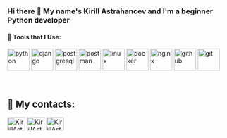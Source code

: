 ### Hi there 👋 My name's Kirill Astrahancev and I'm a beginner Python developer 
#### 🛒 Tools that I Use:
<p align="left">
<img src="https://icongr.am/devicon/python-original.svg?size=128&color=currentColor" alt="python" width="50" height="50" />
<img src="https://icongr.am/devicon/django-original.svg" alt="django" width="50" height="50" />
<img src="https://icongr.am/devicon/postgresql-original.svg?size=128&color=currentColor" alt="postgresql" width="50" height="50" />
<img src="https://cdn.worldvectorlogo.com/logos/postman.svg" alt="postman" width="50" height="50" />
<img src="https://icongr.am/devicon/linux-original.svg?size=128&color=currentColor" alt="linux" width="50" height="50" />
<img src="https://icongr.am/devicon/docker-original-wordmark.svg?size=128&color=currentColor" alt="docker" width="50" height="50" />
<img src="https://icongr.am/devicon/nginx-original.svg?size=128&color=currentColor" alt="nginx" width="50" height="50" />
 <img src="https://icongr.am/devicon/github-original.svg?size=128&color=currentColor" alt="github" width="50" height="50" />
<img src="https://icongr.am/devicon/git-original-wordmark.svg?size=128&color=currentColor" alt="git" width="50" height="50" />
</p>
<br />

## 📎 My contacts:
 <a href="https://career.habr.com/picnichek" target="blank"><img align="center" src="https://cdn.jsdelivr.net/npm/simple-icons@3.13.0/icons/habr.svg" alt="KirillAstrahancev" height="30" width="40" /></a>
 <a href="https://t.me/picnichek" target="blank"><img align="center" src="https://cdn.jsdelivr.net/npm/simple-icons@3.13.0/icons/telegram.svg" alt="KirillAstrahancev" height="30" width="40" /></a>
 <a href="https://www.linkedin.com/in/kirill-astrahancev/" target="blank"><img align="center" src="https://cdn.jsdelivr.net/npm/simple-icons@3.13.0/icons/linkedin.svg" alt="KirillAstrahancev" height="30" width="40" /></a>
<!--
**Picnichek/Picnichek** is a ✨ _special_ ✨ repository because its `README.md` (this file) appears on your GitHub profile.

Here are some ideas to get you started:

- 🔭 I’m currently working on ...
- 🌱 I’m currently learning ...
- 👯 I’m looking to collaborate on ...
- 🤔 I’m looking for help with ...
- 💬 Ask me about ...
- 📫 How to reach me: ...
- 😄 Pronouns: ...
- ⚡ Fun fact: ...
-->
